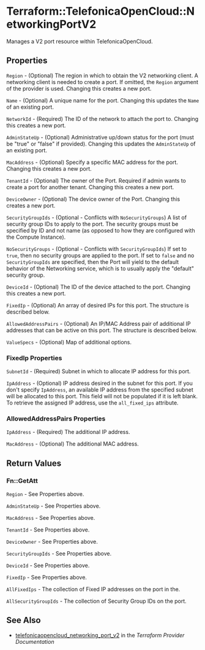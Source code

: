 # Terraform::TelefonicaOpenCloud::NetworkingPortV2

Manages a V2 port resource within TelefonicaOpenCloud.

## Properties

`Region` - (Optional) The region in which to obtain the V2 networking client. A networking client is needed to create a port. If omitted, the `Region` argument of the provider is used. Changing this creates a new port.

`Name` - (Optional) A unique name for the port. Changing this updates the `Name` of an existing port.

`NetworkId` - (Required) The ID of the network to attach the port to. Changing this creates a new port.

`AdminStateUp` - (Optional) Administrative up/down status for the port (must be "true" or "false" if provided). Changing this updates the `AdminStateUp` of an existing port.

`MacAddress` - (Optional) Specify a specific MAC address for the port. Changing this creates a new port.

`TenantId` - (Optional) The owner of the Port. Required if admin wants to create a port for another tenant. Changing this creates a new port.

`DeviceOwner` - (Optional) The device owner of the Port. Changing this creates a new port.

`SecurityGroupIds` - (Optional - Conflicts with `NoSecurityGroups`) A list of security group IDs to apply to the port. The security groups must be specified by ID and not name (as opposed to how they are configured with the Compute Instance).

`NoSecurityGroups` - (Optional - Conflicts with `SecurityGroupIds`) If set to `true`, then no security groups are applied to the port. If set to `false` and no `SecurityGroupIds` are specified, then the Port will yield to the default behavior of the Networking service, which is to usually apply the "default" security group.

`DeviceId` - (Optional) The ID of the device attached to the port. Changing this creates a new port.

`FixedIp` - (Optional) An array of desired IPs for this port. The structure is described below.

`AllowedAddressPairs` - (Optional) An IP/MAC Address pair of additional IP addresses that can be active on this port. The structure is described below.

`ValueSpecs` - (Optional) Map of additional options.

### FixedIp Properties

`SubnetId` - (Required) Subnet in which to allocate IP address for this port.

`IpAddress` - (Optional) IP address desired in the subnet for this port. If you don't specify `IpAddress`, an available IP address from the specified subnet will be allocated to this port. This field will not be populated if it is left blank. To retrieve the assigned IP address, use the `all_fixed_ips` attribute.

### AllowedAddressPairs Properties

`IpAddress` - (Required) The additional IP address.

`MacAddress` - (Optional) The additional MAC address.


## Return Values

### Fn::GetAtt

`Region` - See Properties above.

`AdminStateUp` - See Properties above.

`MacAddress` - See Properties above.

`TenantId` - See Properties above.

`DeviceOwner` - See Properties above.

`SecurityGroupIds` - See Properties above.

`DeviceId` - See Properties above.

`FixedIp` - See Properties above.

`AllFixedIps` - The collection of Fixed IP addresses on the port in the.

`AllSecurityGroupIds` - The collection of Security Group IDs on the port.

## See Also

* [telefonicaopencloud_networking_port_v2](https://www.terraform.io/docs/providers/telefonicaopencloud/r/networking_port_v2.html) in the _Terraform Provider Documentation_